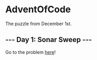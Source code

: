 # AdventOfCode
The puzzle from December 1st.

## --- Day 1: Sonar Sweep ---

Go to the problem [here](https://adventofcode.com/2021/day/1)!
